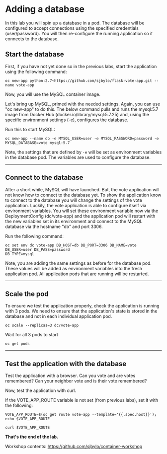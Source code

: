 # Adding a database 

In this lab you will spin up a database in a pod.  The database will be configured to accept
connections using the specified credentials (user/password). You will then re-configure the running 
application so it connects to the database. 

## Start the database

First, if you have not yet done so in the previous labs, start the application using the following command:

```
oc new-app python:2.7~https://github.com/sjbylo/flask-vote-app.git --name vote-app 
```

Now, you will use the MySQL container image.  

Let's bring up MySQL, primed with the needed settings.  Again, you can use "oc new-app" to do
this.  The below command pulls and runs the mysql:5.7 image from Docker Hub
(docker.io/library/mysql:5.7.25) and, using the specific environment settings (-e), configures the database. 

Run this to start MySQL:

```
oc new-app --name db -e MYSQL_USER=user -e MYSQL_PASSWORD=password -e MYSQL_DATABASE=vote mysql:5.7
```

Note, the settings that are defined by `-e` will be set as environment variables in the database
pod.  The variables are used to configure the database.

---
## Connect to the database

After a short while, MySQL will have launched.  But, the vote application will not know how to connect to the
database yet.  To show the application know to connect to the database you will change the settings of the vote
application.  Luckily, the vote application is able to configure itself via environment variables.
You will set these environment variable now via the DeploymentConfig (dc/vote-app) and the
application pod will restart with the new variables set in its environment and connect to the MySQL
database via the hostname "db" and port 3306. 

Run the following command:

```
oc set env dc vote-app DB_HOST=db DB_PORT=3306 DB_NAME=vote DB_USER=user DB_PASS=password
DB_TYPE=mysql
```
Note, you are adding the same settings as before for the database pod.  These values will be added as environment
variables into the fresh application pod. All application pods that are running will be restarted.

---
## Scale the pod

To ensure we test the application properly, check the application is running with 3 pods. We need to ensure that the 
application's state is stored in the database and not in each individual application pod.

```
oc scale --replicas=3 dc/vote-app
```

Wait for all 3 pods to start

```
oc get pods
```

---
## Test the application with the database

Test the application with a browser.  Can you vote and are votes remembered?   Can your neighbor
vote and is their vote remembered? 

Now, test the application with curl.

If the VOTE_APP_ROUTE variable is not set (from previous labs), set it with the following:

```
VOTE_APP_ROUTE=$(oc get route vote-app --template='{{.spec.host}}'); echo $VOTE_APP_ROUTE
```

```
curl $VOTE_APP_ROUTE 
```

**That's the end of the lab.**

Workshop contents: https://github.com/sjbylo/container-workshop

